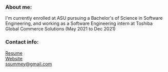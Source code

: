 ### About me:

I'm currently enrolled at ASU pursuing a Bachelor's of Science in Software Engineering, and working as a Software Engineering intern at Toshiba Global Commerce Solutions (May 2021 to Dec 2021)<br> 

### Contact info:

<a href="https://ssummey.github.io/summey_resume">Resume</a><br>
<a href="https://scottsummey.com">Website</a><br>
ssummey@gmail.com
